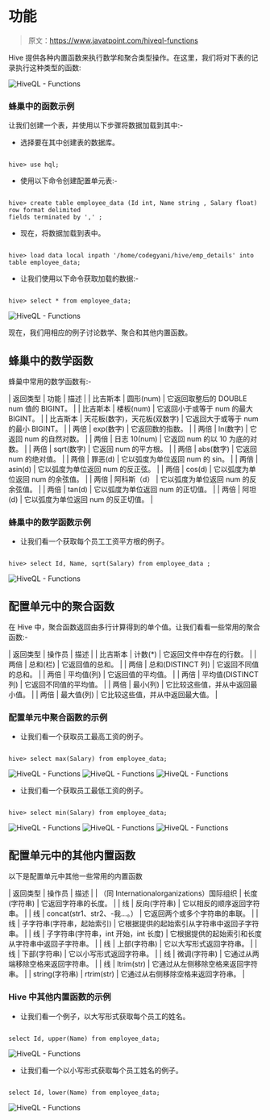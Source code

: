 # 功能

> 原文：<https://www.javatpoint.com/hiveql-functions>

Hive 提供各种内置函数来执行数学和聚合类型操作。在这里，我们将对下表的记录执行这种类型的函数:

![HiveQL - Functions](img/2ec8dadf50390f5b0f014a97c8bdc6df.png)

### 蜂巢中的函数示例

让我们创建一个表，并使用以下步骤将数据加载到其中:-

*   选择要在其中创建表的数据库。

```

hive> use hql;  

```

*   使用以下命令创建配置单元表:-

```

hive> create table employee_data (Id int, Name string , Salary float)  
row format delimited  
fields terminated by ',' ; 

```

*   现在，将数据加载到表中。

```

hive> load data local inpath '/home/codegyani/hive/emp_details' into table employee_data;

```

*   让我们使用以下命令获取加载的数据:-

```

hive> select * from employee_data;

```

![HiveQL - Functions](img/b1ed0b91e51bfb6e40a214f497d87702.png)

现在，我们用相应的例子讨论数学、聚合和其他内置函数。

## 蜂巢中的数学函数

蜂巢中常用的数学函数有:-

| 返回类型 | 功能 | 描述 |
| 比吉斯本 | 圆形(num) | 它返回取整后的 DOUBLE num 值的 BIGINT。 |
| 比吉斯本 | 楼板(num) | 它返回小于或等于 num 的最大 BIGINT。 |
| 比吉斯本 | 天花板(数字)，天花板(双数字) | 它返回大于或等于 num 的最小 BIGINT。 |
| 两倍 | exp(数字) | 它返回数的指数。 |
| 两倍 | ln(数字) | 它返回 num 的自然对数。 |
| 两倍 | 日志 10(num) | 它返回 num 的以 10 为底的对数。 |
| 两倍 | sqrt(数字) | 它返回 num 的平方根。 |
| 两倍 | abs(数字) | 它返回 num 的绝对值。 |
| 两倍 | 罪恶(d) | 它以弧度为单位返回 num 的 sin。 |
| 两倍 | asin(d) | 它以弧度为单位返回 num 的反正弦。 |
| 两倍 | cos(d) | 它以弧度为单位返回 num 的余弦值。 |
| 两倍 | 阿科斯（d） | 它以弧度为单位返回 num 的反余弦值。 |
| 两倍 | tan(d) | 它以弧度为单位返回 num 的正切值。 |
| 两倍 | 阿坦(d) | 它以弧度为单位返回 num 的反正切值。 |

### 蜂巢中的数学函数示例

*   让我们看一个获取每个员工工资平方根的例子。

```

hive> select Id, Name, sqrt(Salary) from employee_data ;  

```

![HiveQL - Functions](img/f4e8c6df9033d5018dc46f9cad988580.png)

## 配置单元中的聚合函数

在 Hive 中，聚合函数返回由多行计算得到的单个值。让我们看看一些常用的聚合函数:-

| 返回类型 | 操作员 | 描述 |
| 比吉斯本 | 计数(*) | 它返回文件中存在的行数。 |
| 两倍 | 总和(栏) | 它返回值的总和。 |
| 两倍 | 总和(DISTINCT 列) | 它返回不同值的总和。 |
| 两倍 | 平均值(列) | 它返回值的平均值。 |
| 两倍 | 平均值(DISTINCT 列) | 它返回不同值的平均值。 |
| 两倍 | 最小(列) | 它比较这些值，并从中返回最小值。 |
| 两倍 | 最大值(列) | 它比较这些值，并从中返回最大值。 |

### 配置单元中聚合函数的示例

*   让我们看一个获取员工最高工资的例子。

```

hive> select max(Salary) from employee_data;

```

![HiveQL - Functions](img/c54f1813bec8081628ead8cdfc1c1eef.png)
![HiveQL - Functions](img/9c5a3611cff0e920aa0bc5404bf141d7.png)
![HiveQL - Functions](img/c1faf01a0b476e56e7738f2f38649aab.png)

*   让我们看一个获取员工最低工资的例子。

```

hive> select min(Salary) from employee_data;

```

![HiveQL - Functions](img/f5b940a8e75d71b274bc82b9adbf770d.png)
![HiveQL - Functions](img/ac4bdb018d7241cd53cdec78168032d9.png)
![HiveQL - Functions](img/a0a8e1143ba09d86bce392d4782977fb.png)

## 配置单元中的其他内置函数

以下是配置单元中其他一些常用的内置函数

| 返回类型 | 操作员 | 描述 |
| （同 Internationalorganizations）国际组织 | 长度(字符串) | 它返回字符串的长度。 |
| 线 | 反向(字符串) | 它以相反的顺序返回字符串。 |
| 线 | concat(str1、str2、-我...。） | 它返回两个或多个字符串的串联。 |
| 线 | 子字符串(字符串，起始索引) | 它根据提供的起始索引从字符串中返回子字符串。 |
| 线 | 子字符串(字符串，int 开始，int 长度) | 它根据提供的起始索引和长度从字符串中返回子字符串。 |
| 线 | 上部(字符串) | 它以大写形式返回字符串。 |
| 线 | 下部(字符串) | 它以小写形式返回字符串。 |
| 线 | 微调(字符串) | 它通过从两端移除空格来返回字符串。 |
| 线 | ltrim(str) | 它通过从左侧移除空格来返回字符串。 |
| string(字符串) | rtrim(str) | 它通过从右侧移除空格来返回字符串。 |

### Hive 中其他内置函数的示例

*   让我们看一个例子，以大写形式获取每个员工的姓名。

```

select Id, upper(Name) from employee_data;

```

![HiveQL - Functions](img/b9de592efc4e84b42625a95a01c29db5.png)

*   让我们看一个以小写形式获取每个员工姓名的例子。

```

select Id, lower(Name) from employee_data;

```

![HiveQL - Functions](img/dac2ad4ea6b520f1937d2f5a52b03e9c.png)
